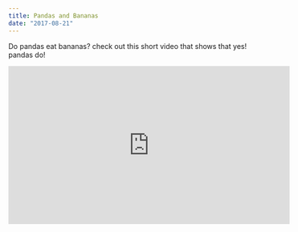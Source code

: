 ```yaml
---
title: Pandas and Bananas
date: "2017-08-21"
---
```


Do pandas eat bananas? check out this short video that shows that yes! pandas do!

<iframe width="560" height="315" src="https://www.youtube.com/embed/4SZl1r2O_bY" frameborder="0" allowfullscreen></iframe>